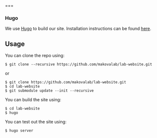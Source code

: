 ===

### Hugo

We use [Hugo](https://gohugo.io/) to build our site.  Installation instructions can be found [here](https://gohugo.io/getting-started/installing/).

## Usage

You can clone the repo using:

```
$ git clone --recursive https://github.com/makovalab/lab-website.git
```

or

```
$ git clone https://github.com/makovalab/lab-website.git
$ cd lab-website
$ git submodule update --init --recursive
```

You can build the site using:

```
$ cd lab-website
$ hugo
```

You can test out the site using:

```
$ hugo server
```

